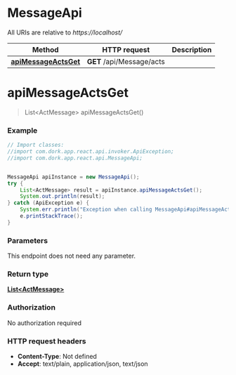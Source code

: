 # MessageApi

All URIs are relative to *https://localhost/*

Method | HTTP request | Description
------------- | ------------- | -------------
[**apiMessageActsGet**](MessageApi.md#apiMessageActsGet) | **GET** /api/Message/acts | 


<a name="apiMessageActsGet"></a>
# **apiMessageActsGet**
> List&lt;ActMessage&gt; apiMessageActsGet()



### Example
```java
// Import classes:
//import com.dork.app.react.api.invoker.ApiException;
//import com.dork.app.react.api.MessageApi;


MessageApi apiInstance = new MessageApi();
try {
    List<ActMessage> result = apiInstance.apiMessageActsGet();
    System.out.println(result);
} catch (ApiException e) {
    System.err.println("Exception when calling MessageApi#apiMessageActsGet");
    e.printStackTrace();
}
```

### Parameters
This endpoint does not need any parameter.

### Return type

[**List&lt;ActMessage&gt;**](ActMessage.md)

### Authorization

No authorization required

### HTTP request headers

 - **Content-Type**: Not defined
 - **Accept**: text/plain, application/json, text/json

